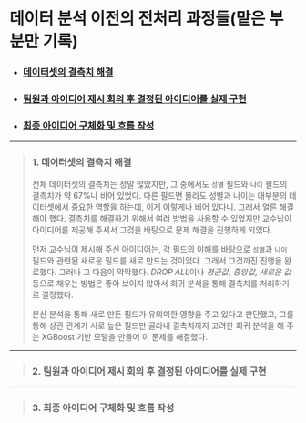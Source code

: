 # 데이터 분석 이전의 전처리 과정들(맡은 부분만 기록)
- ### [데이터셋의 결측치 해결](#데이터셋의-결측치-해결) 
- ### [팀원과 아이디어 제시 회의 후 결정된 아이디어를 실제 구현](#아이디어-구현)
- ### [최종 아이디어 구체화 및 흐름 작성](#최종-아이디어-구현)
---
> ### 1. 데이터셋의 결측치 해결 <a name="데이터셋의-결측치-해결"></a>
> 전체 데이터셋의 결측치는 정말 많았지만, 그 중에서도 `성별` 필드와 `나이` 필드의 결측치가 약 67%나 비어 있었다. 다른 필드면 몰라도 성별과 나이는 대부분의 데이터셋에서 중요한 역할을 하는데, 이게 이렇게나 비어 있다니. 그래서 얼른 해결해야 했다. 결측치를 해결하기 위해서 여러 방법을 사용할 수 있었지만 교수님이 아이디어를 제공해 주셔서 그것을 바탕으로 문제 해결을 진행하게 되었다. 
>
> 먼저 교수님이 제시해 주신 아이디어는, 각 필드의 이해를 바탕으로 `성별`과 `나이` 필드와 관련된 새로운 필드를 새로 만드는 것이었다. 그래서 그것까진 진행을 완료했다. 그러나 그 다음이 막막했다. *DROP ALL*이나 *평균값*, *중앙값*, *새로운 값* 등으로 채우는 방법은 좋아 보이지 않아서 회귀 분석을 통해 결측치를 처리하기로 결정했다.
>
> 분산 분석을 통해 새로 만든 필드가 유의미한 영향을 주고 있다고 판단했고, 그를 통해 상관 관계가 서로 높은 필드만 골라내 결측치까지 고려한 회귀 분석을 해 주는 XGBoost 기반 모델을 만들어 이 문제를 해결했다.
---
> ### 2. 팀원과 아이디어 제시 회의 후 결정된 아이디어를 실제 구현 <a name="아이디어-구현"></a>
>
> 
---
> ### 3. 최종 아이디어 구체화 및 흐름 작성 <a name="최종-아이디어-구현"></a>
